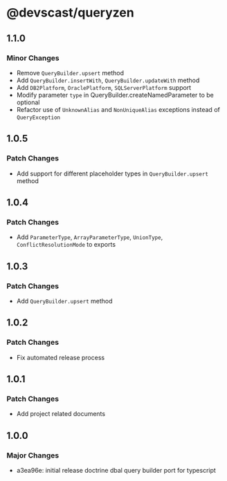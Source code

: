 # @devscast/queryzen

## 1.1.0

### Minor Changes

- Remove `QueryBuilder.upsert` method
- Add `QueryBuilder.insertWith`, `QueryBuilder.updateWith` method
- Add `DB2Platform`, `OraclePlatform`, `SQLServerPlatform` support
- Modify parameter `type` in QueryBuilder.createNamedParameter to be optional
- Refactor use of `UnknownAlias` and `NonUniqueAlias` exceptions instead of `QueryException`

## 1.0.5

### Patch Changes

- Add support for different placeholder types in `QueryBuilder.upsert` method

## 1.0.4

### Patch Changes

- Add `ParameterType`, `ArrayParameterType`, `UnionType`, `ConflictResolutionMode` to exports

## 1.0.3

### Patch Changes

- Add `QueryBuilder.upsert` method

## 1.0.2

### Patch Changes

- Fix automated release process

## 1.0.1

### Patch Changes

- Add project related documents

## 1.0.0

### Major Changes

- a3ea96e: initial release doctrine dbal query builder port for typescript
